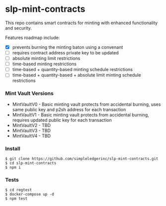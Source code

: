 # slp-mint-contracts

This repo contains smart contracts for minting with enhanced functionality and security.

Features roadmap include:

- [x] prevents burning the minting baton using a convenant
- [ ] requires contract address private key to be updated
- [ ] absolute minting limit restrictions
- [ ] time-based minting restrictions
- [ ] time-based + quantity-based minting schedule restrictions
- [ ] time-based + quantity-based + absolute limit minting schedule restrictions

### Mint Vault Versions

* MintVaultV0 - Basic minting vault protects from accidental burning, uses same public key and p2sh address for each transaction
* MintVaultV1 - Basic minting vault protects from accidental burning, requires updated public key for each transaction
* MintVaultV2 - TBD
* MintVaultV3 - TBD
* MintVaultV4 - TBD

### Install

```
$ git clone https://github.com/simpleledgerinc/slp-mint-contracts.git
$ cd slp-mint-contracts
$ npm i
```

### Tests

```
$ cd regtest
$ docker-compose up -d
$ npm test
```
